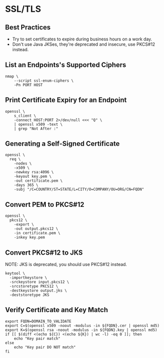 # SSL/TLS

## Best Practices

- Try to set certificates to expire during business hours on a work day.
- Don't use Java JKSes, they're deprecated and insecure, use PKCS#12 instead.

## List an Endpoints's Supported Ciphers

~~~
nmap \
    --script ssl-enum-ciphers \
    -Pn PORT HOST
~~~

## Print Certificate Expiry for an Endpoint

~~~
openssl \
    s_client \
    -connect HOST:PORT 2>/dev/null <<< "Q" \
    | openssl x509 -text \
    | grep "Not After :"
~~~

## Generating a Self-Signed Certificate

~~~
openssl \
  req \
    -nodes \
    -x509 \
    -newkey rsa:4096 \
    -keyout key.pem \
    -out certificate.pem \
    -days 365 \
    -subj "/C=COUNTRY/ST=STATE/L=CITY/O=COMPANY/OU=ORG/CN=FQDN"
~~~

## Convert PEM to PKCS#12

~~~
openssl \
  pkcs12 \
    -export \
    -out output.pkcs12 \
    -in certificate.pem \
    -inkey key.pem
~~~

## Convert PKCS#12 to JKS

NOTE: JKS is deprecated, you should use PKCS#12 instead.

~~~
keytool \
  -importkeystore \
  -srckeystore input.pkcs12 \
  -srcstoretype PKCS12 \
  -destkeystore output.jks \
  -deststoretype JKS
~~~

## Verify Certificate and Key Match

~~~
export FQDN=DOMAIN_TO_VALIDATE
export C=$(openssl x509 -noout -modulus -in ${FQDN}.cer | openssl md5)
export K=$(openssl rsa -noout -modulus -in ${FQDN}.key | openssl md5)
if [[ $(diff <(echo ${C}) <(echo ${K}) | wc -l) -eq 0 ]]; then
    echo "Key pair match"
else
    echo "Key pair DO NOT match"
fi
~~~
